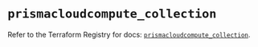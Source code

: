 # `prismacloudcompute_collection`

Refer to the Terraform Registry for docs: [`prismacloudcompute_collection`](https://registry.terraform.io/providers/paloaltonetworks/prismacloudcompute/0.8.0/docs/resources/collection).
